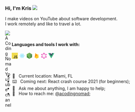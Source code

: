 ### Hi, I'm Kris <img src="https://media.giphy.com/media/hvRJCLFzcasrR4ia7z/giphy.gif" width="25px">

I make videos on YouTube about software development. <br />
I work remotely and like to travel a lot. 

<a href="https://www.youtube.com/c/acodingnomad">
  <img align="left" alt="A Coding Nomad YouTube channel" width="22px" src="https://raw.githubusercontent.com/peterthehan/peterthehan/master/assets/youtube.svg" />
</a> 
<br />

#### Languages and tools I work with:

<code><img height="20" src="https://raw.githubusercontent.com/github/explore/80688e429a7d4ef2fca1e82350fe8e3517d3494d/topics/javascript/javascript.png"></code>
<code><img height="20" src="https://raw.githubusercontent.com/github/explore/80688e429a7d4ef2fca1e82350fe8e3517d3494d/topics/react/react.png"></code>
<code><img height="20" src="https://raw.githubusercontent.com/github/explore/80688e429a7d4ef2fca1e82350fe8e3517d3494d/topics/nodejs/nodejs.png"></code>
<code><img height="20" src="https://raw.githubusercontent.com/github/explore/80688e429a7d4ef2fca1e82350fe8e3517d3494d/topics/firebase/firebase.png"></code>
<code><img height="20" src="https://raw.githubusercontent.com/github/explore/5c058a388828bb5fde0bcafd4bc867b5bb3f26f3/topics/graphql/graphql.png"></code>
<code><img height="20" src="https://raw.githubusercontent.com/github/explore/80688e429a7d4ef2fca1e82350fe8e3517d3494d/topics/vue/vue.png"></code>

<br />

- 📍 &nbsp;	Current location: Miami, FL
- ⌨️ &nbsp;	Coming next: React crash course 2021 (for beginners);
- 💬 &nbsp;	Ask me about anything, I am happy to help;
- 💌 &nbsp;	How to reach me: [@acodingnomad](https://www.instagram.com/acodingnomad/);
